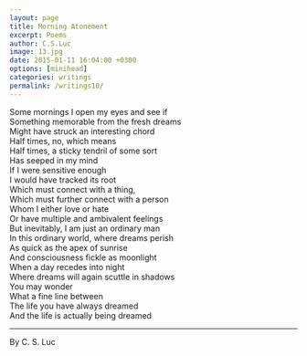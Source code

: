 ```yaml
---
layout: page
title: Morning Atonement
excerpt: Poems
author: C.S.Luc
image: 13.jpg
date: 2015-01-11 16:04:00 +0300
options: [minihead]
categories: writings
permalink: /writings10/
---
```


Some mornings I open my eyes and see if  
Something memorable from the fresh dreams  
Might have struck an interesting chord   
Half times, no, which means  
Half times, a sticky tendril of some sort  
Has seeped in my mind   
If I were sensitive enough   
I would have tracked its root  
Which must connect with a thing,  
Which must further connect with a person  
Whom I either love or hate  
Or have multiple and ambivalent feelings  
But inevitably, I am just an ordinary man  
In this ordinary world, where dreams perish  
As quick as the apex of sunrise   
And consciousness fickle as moonlight   
When a day recedes into night  
Where dreams will again scuttle in shadows   
You may wonder   
What a fine line between   
The life you have always dreamed   
And the life is actually being dreamed

****

By C. S. Luc